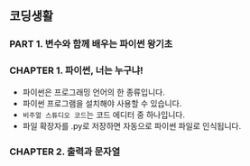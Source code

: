## 코딩생활

### PART 1. 변수와 함께 배우는 파이썬 왕기초

### CHAPTER 1. 파이썬, 너는 누구냐!

- 파이썬은 프로그래밍 언어의 한 종류입니다.
- 파이썬 프로그램을 설치해야 사용할 수 있습니다.
- ```비주얼 스튜디오 코드```는 코드 에디터 중 하나입니다.
- 파일 확장자를 .py로 저장하면 자동으로 파이썬 파일로 인식됩니다.


### CHAPTER 2. 출력과 문자열